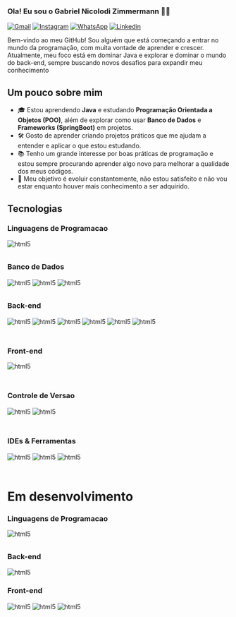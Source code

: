 ### Ola! Eu sou o Gabriel Nicolodi Zimmermann 👋🚀

[![Gmail](https://img.shields.io/badge/Gmail-D14836?style=for-the-badge&logo=gmail&logoColor=white)](mailto:gabrielnzimmermann@gmail.com)
[![Instagram](https://img.shields.io/badge/Instagram-E4405F?style=for-the-badge&logo=instagram&logoColor=white)](https://www.instagram.com/gabriel.n.zimmermann/)
[![WhatsApp](https://img.shields.io/badge/WhatsApp-25D366?style=for-the-badge&logo=whatsapp&logoColor=white)](https://wa.me/5547997774199)
[![Linkedin](https://img.shields.io/badge/LinkedIn-0077B5?style=for-the-badge&logo=linkedin&logoColor=white)](https://www.linkedin.com/in/gabriel-n-zimmermann-aba618338/)


Bem-vindo ao meu  GitHub! Sou alguém que está começando a entrar no mundo da programação, com muita vontade de aprender e crescer. Atualmente, meu foco está em dominar Java e explorar e dominar o mundo do back-end, sempre buscando novos desafios para expandir meu conhecimento


## Um pouco sobre mim
- 🎓 Estou aprendendo **Java** e estudando **Programação Orientada a Objetos (POO)**, além de explorar como usar **Banco de Dados** e **Frameworks (SpringBoot)** em projetos.
- 🛠️ Gosto de aprender criando projetos práticos que me ajudam a entender e aplicar o que estou estudando.
- 📚 Tenho um grande interesse por boas práticas de programação e estou sempre procurando aprender algo novo para melhorar a qualidade dos meus códigos.
- 🎯 Meu objetivo é evoluir constantemente, não estou satisfeito e não vou estar enquanto houver mais conhecimento a ser adquirido.


## Tecnologias 

### Linguagens de Programacao

<div style="display: inline-block; margin-bottom: 10px;">
  <img align="center" alt="html5" src="https://img.shields.io/badge/Java-ED8B00?style=for-the-badge&logo=openjdk&logoColor=white">
</div>

### Banco de Dados

<div style="display: inline-block; margin-bottom: 10px;">
  <img align="center" alt="html5" src="https://img.shields.io/badge/MySQL-005C84?style=for-the-badge&logo=mysql&logoColor=white">
  <img align="center" alt="html5" src="https://img.shields.io/badge/PostgreSQL-316192?style=for-the-badge&logo=postgresql&logoColor=white">
  <img align="center" alt="html5" src="https://img.shields.io/badge/MongoDB-4EA94B?style=for-the-badge&logo=mongodb&logoColor=white">
</div>

### Back-end

<div style="display: inline-block; margin-bottom: 25px;">
  <img align="center" alt="html5" src="https://img.shields.io/badge/Java-ED8B00?style=for-the-badge&logo=openjdk&logoColor=white">
  <img align="center" alt="html5" src="https://img.shields.io/badge/Hibernate-59666C?style=for-the-badge&logo=Hibernate&logoColor=white">
  <img align="center" alt="html5" src="https://img.shields.io/badge/Spring%20Boot-6DB33F?style=for-the-badge&logo=Spring&logoColor=white">
  <img align="center" alt="html5" src="https://img.shields.io/badge/Spring-6DB33F?style=for-the-badge&logo=spring&logoColor=white">
  <img align="center" alt="html5" src="https://img.shields.io/badge/Spring_Security-6DB33F?style=for-the-badge&logo=Spring-Security&logoColor=white">
  <img align="center" alt="html5" src="https://img.shields.io/badge/JWT-000000?style=for-the-badge&logo=JSON%20web%20tokens&logoColor=white">
</div>

### Front-end

<div style="display: inline-block; margin-bottom: 25px;">
  <img align="center" alt="html5" src="https://img.shields.io/badge/HTML5-E34F26?style=for-the-badge&logo=html5&logoColor=white">
</div>

### Controle de Versao

<div style="display: inline-block; margin-bottom: 25px;">
  <img align="center" alt="html5" src="https://img.shields.io/badge/GIT-E44C30?style=for-the-badge&logo=git&logoColor=white">
  <img align="center" alt="html5" src="https://img.shields.io/badge/GitHub-100000?style=for-the-badge&logo=github&logoColor=white">
</div>

### IDEs & Ferramentas

<div style="display: inline-block; margin-bottom: 25px;">
  <img align="center" alt="html5" src="https://img.shields.io/badge/jetbrains%20IDE-000000.svg?style=for-the-badge&logo=jetbrains&logoColor=white">
  <img align="center" alt="html5" src="https://img.shields.io/badge/postman-FF6C37.svg?style=for-the-badge&logo=postman&logoColor=white">
  <img align="center" alt="html5" src="https://img.shields.io/badge/docker-%230db7ed.svg?style=for-the-badge&logo=docker&logoColor=white">
</div>

# Em desenvolvimento

### Linguagens de Programacao

<div style="display: inline-block; margin-bottom: 10px;">
  <img align="center" alt="html5" src="https://img.shields.io/badge/JavaScript-F7DF1E?style=for-the-badge&logo=javascript&logoColor=black">
</div>

### Back-end

</div>
  <img align="center" alt="html5" src="https://img.shields.io/badge/Spring-6DB33F?style=for-the-badge&logo=spring&logoColor=white">
</div>

### Front-end

<div style="display: inline-block; margin-bottom: 10px;">
  <img align="center" alt="html5" src="https://img.shields.io/badge/JavaScript-F7DF1E?style=for-the-badge&logo=javascript&logoColor=black">
  <img align="center" alt="html5" src="https://img.shields.io/badge/CSS3-1572B6?style=for-the-badge&logo=css3&logoColor=white">
  <img align="center" alt="html5" src="https://img.shields.io/badge/HTML5-E34F26?style=for-the-badge&logo=html5&logoColor=white">
</div>


